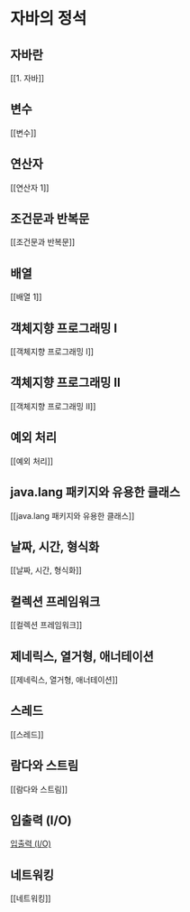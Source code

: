 # 자바의 정석

## 자바란

[[1. 자바]]

## 변수

[[변수]]

## 연산자

[[연산자 1]]

## 조건문과 반복문

[[조건문과 반복문]]

## 배열

[[배열 1]]

## 객체지향 프로그래밍 Ⅰ

[[객체지향 프로그래밍 Ⅰ]]

## 객체지향 프로그래밍 Ⅱ

[[객체지향 프로그래밍 Ⅱ]]

## 예외 처리

[[예외 처리]]

## java.lang 패키지와 유용한 클래스

[[java.lang 패키지와 유용한 클래스]]

## 날짜, 시간, 형식화

[[날짜, 시간, 형식화]]

## 컬렉션 프레임워크

[[컬렉션 프레임워크]]

## 제네릭스, 열거형, 애너테이션

[[제네릭스, 열거형, 애너테이션]]

## 스레드

[[스레드]]

## 람다와 스트림

[[람다와 스트림]]

## 입출력 (I/O)

[입출력 (I/O)](%E1%84%8C%E1%85%A1%E1%84%87%E1%85%A1%E1%84%8B%E1%85%B4%20%E1%84%8C%E1%85%A5%E1%86%BC%E1%84%89%E1%85%A5%E1%86%A8%20c8eeb8fedbe74600b26b7ab95563f854/%E1%84%8B%E1%85%B5%E1%86%B8%E1%84%8E%E1%85%AE%E1%86%AF%E1%84%85%E1%85%A7%E1%86%A8%20(I%20O)%200f70b36129be4482b6bab472cace7ec1.md)

## 네트워킹

[[네트워킹]]
